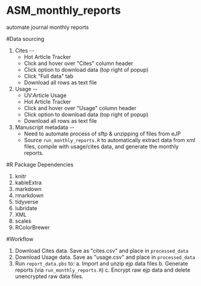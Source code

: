 # ASM_monthly_reports
automate journal monthly reports

#Data sourcing
1. Cites -- 
    + Hot Article Tracker
    + Click and hover over "Cites" column header
    + Click option to download data (top right of popup)
    + Click "Full data" tab
    + Download all rows as text file
1. Usage -- 
    + UV:Article Usage
    + Hot Article Tracker
    + Click and hover over "Usage" column header
    + Click option to download data (top right of popup)
    + Download all rows as text file
1. Manuscript metadata -- 
    + Need to automate process of sftp & unzipping of files from eJP
    + Source `run_monthly_reports.R` to automatically extract data from xml files, compile with usage/cites data, and generate the monthly reports.

#R Package Dependencies
1. knitr
2. kableExtra
3. markdown
4. rmarkdown
5. tidyverse
6. lubridate
7. XML
8. scales
9. RColorBrewer
    
#Workflow
1. Download Cites data. Save as "cites.csv" and place in `processed_data`
2. Download Usage data. Save as "usage.csv" and place in `processed_data`
3. Run `report_data.pbs` to:
  a. Import and unzip ejp data files
  b. Generate reports (via `run_monthly_reports.R`)
  c. Encrypt raw ejp data and delete unencrypted raw data files.